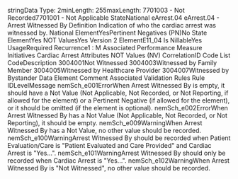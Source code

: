 

stringData Type: 2minLength: 255maxLength: 
7701003 - Not Recorded7701001 - Not Applicable
StateNational
eArrest.04
eArrest.04 - Arrest Witnessed By
Definition
Indication of who the cardiac arrest was witnessed by.
National ElementYesPertinent Negatives (PN)No
State ElementYes
NOT ValuesYes
Version 2 ElementE11_04
Is NillableYes
UsageRequired
Recurrence1 : M
Associated Performance Measure Initiatives
Cardiac Arrest
Attributes
NOT Values (NV)
CorrelationID
Code List
CodeDescription
3004001Not Witnessed
3004003Witnessed by Family Member
3004005Witnessed by Healthcare Provider
3004007Witnessed by Bystander
Data Element Comment
Associated Validation Rules
Rule IDLevelMessage
nemSch_e001ErrorWhen Arrest Witnessed By is empty, it should have a Not Value (Not Applicable, Not Recorded,
or Not Reporting, if allowed for the element) or a Pertinent Negative (if allowed for the element),
or it should be omitted (if the element is optional).
nemSch_e002ErrorWhen Arrest Witnessed By has a Not Value (Not Applicable, Not Recorded, or Not Reporting), it
should be empty.
nemSch_e009WarningWhen Arrest Witnessed By has a Not Value, no other value should be recorded.
nemSch_e100WarningArrest Witnessed By should be recorded when Patient Evaluation/Care is "Patient Evaluated
and Care Provided" and Cardiac Arrest is "Yes...".
nemSch_e101WarningArrest Witnessed By should only be recorded when Cardiac Arrest is "Yes...".
nemSch_e102WarningWhen Arrest Witnessed By is "Not Witnessed", no other value should be recorded.